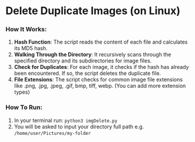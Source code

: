# Delete Duplicate Images (on Linux)

### How It Works:
1. **Hash Function**: The script reads the content of each file and calculates its MD5 hash.
2. **Walking Through the Directory**: It recursively scans through the specified directory and its subdirectories for image files.
3. **Check for Duplicates**: For each image, it checks if the hash has already been encountered. If so, the script deletes the duplicate file.
4. **File Extensions**: The script checks for common image file extensions like .png, .jpg, .jpeg, .gif, bmp, tiff, webp. (You can add more extension types)

### How To Run:
1. In your terminal run: ```python3 imgDelete.py```
2. You will be asked to input your directory full path e.g. ```/home/user/Pictures/my-folder```
